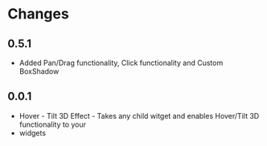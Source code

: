 # Changes

## 0.5.1
* Added Pan/Drag functionality, Click functionality and Custom BoxShadow

## 0.0.1

* Hover - Tilt 3D Effect - Takes any child witget and enables Hover/Tilt 3D functionality to your
* widgets